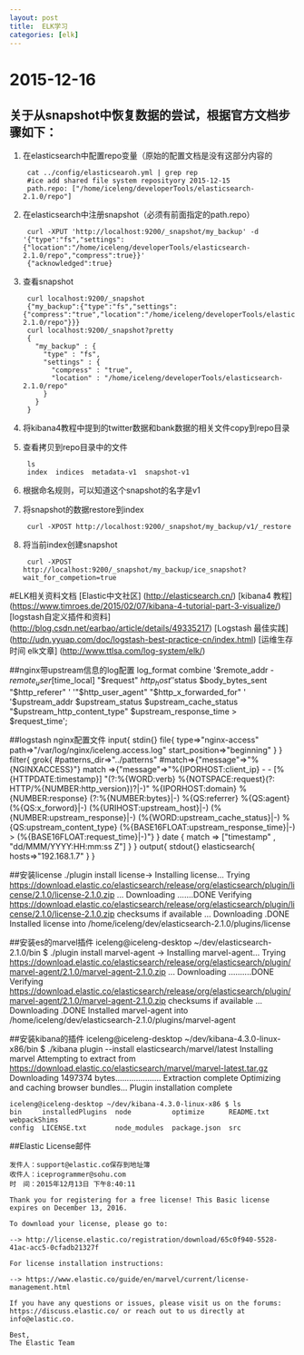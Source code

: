 ```yaml
---
layout: post
title:  ELK学习
categories: [elk]
---
```


2015-12-16
===
关于从snapshot中恢复数据的尝试，根据官方文档步骤如下：
---
1. 在elasticsearch中配置repo变量（原始的配置文档是没有这部分内容的

		cat ../config/elasticsearoh.yml | grep rep 
		#ice add shared file system reposityory 2015-12-15
		path.repo: ["/home/iceleng/developerTools/elasticsearch-2.1.0/repo"]
2. 在elasticsearch中注册snapshot（必须有前面指定的path.repo）

		curl -XPUT 'http://localhost:9200/_snapshot/my_backup' -d '{"type":"fs","settings":{"location":"/home/iceleng/developerTools/elasticsearch-2.1.0/repo","compress":true}}'
		{"acknowledged":true}
3. 查看snapshot

		curl localhost:9200/_snapshot
		{"my_backup":{"type":"fs","settings":{"compress":"true","location":"/home/iceleng/developerTools/elasticsearch-2.1.0/repo"}}}
		curl localhost:9200/_snapshot?pretty
		{
		  "my_backup" : {
		    "type" : "fs",
		    "settings" : {
		      "compress" : "true",
		      "location" : "/home/iceleng/developerTools/elasticsearch-2.1.0/repo"
		    }
		  }
		}
4. 将kibana4教程中提到的twitter数据和bank数据的相关文件copy到repo目录
5. 查看拷贝到repo目录中的文件

		ls
		index  indices  metadata-v1  snapshot-v1
6. 根据命名规则，可以知道这个snapshot的名字是v1
7. 将snapshot的数据restore到index

	 	curl -XPOST http://localhost:9200/_snapshot/my_backup/v1/_restore
8. 将当前index创建snapshot

		curl -XPOST http://localhost:9200/_snapshot/my_backup/ice_snapshot?wait_for_competion=true

#ELK相关资料文档
[Elastic中文社区] (http://elasticsearch.cn/)
[kibana4 教程] (https://www.timroes.de/2015/02/07/kibana-4-tutorial-part-3-visualize/)
[logstash自定义插件和资料] (http://blog.csdn.net/earbao/article/details/49335217)
[Logstash 最佳实践] (http://udn.yyuap.com/doc/logstash-best-practice-cn/index.html)
[运维生存时间 elk文章] (http://www.ttlsa.com/log-system/elk/)

##nginx带upstream信息的log配置
	log_format  combine '$remote_addr - $remote_user [$time_local] "$request" $http_host ' 
	'$status $body_bytes_sent "$http_referer" '
	'"$http_user_agent" "$http_x_forwarded_for" '
	'$upstream_addr $upstream_status $upstream_cache_status "$upstream_http_content_type" $upstream_response_time > $request_time';


##logstash nginx配置文件
	input{
	  stdin{}
	  file{
			type=>"nginx-access"
	    path=>"/var/log/nginx/iceleng.access.log"
	    start_position=>"beginning"
	  }
	}
	filter{
		grok{
			#patterns_dir=>"../patterns"
			#match=>{"message"=>"%{NGINXACCESS}"}
	    match =>{"message"=>"%{IPORHOST:client_ip} - - \[%{HTTPDATE:timestamp}\] \"(?:%{WORD:verb} %{NOTSPACE:request}(?: HTTP/%{NUMBER:http_version})?|-)\" %{IPORHOST:domain} %{NUMBER:response} (?:%{NUMBER:bytes}|-) %{QS:referrer} %{QS:agent} (%{QS:x_forword}|-) (%{URIHOST:upstream_host}|-) (%{NUMBER:upstream_response}|-) (%{WORD:upstream_cache_status}|-) %{QS:upstream_content_type} (%{BASE16FLOAT:upstream_response_time}|-) > (%{BASE16FLOAT:request_time}|-)"}
	  }
	  date {
	    match => ["timestamp" , "dd/MMM/YYYY:HH:mm:ss Z"]
	  }
	}
	output{
	  stdout{}
	  elasticsearch{
	    hosts=>"192.168.1.7"
	  }
	}

##安装license
	./plugin install license-> Installing license...
	Trying https://download.elastic.co/elasticsearch/release/org/elasticsearch/plugin/license/2.1.0/license-2.1.0.zip ...
	Downloading .......DONE
	Verifying https://download.elastic.co/elasticsearch/release/org/elasticsearch/plugin/license/2.1.0/license-2.1.0.zip checksums if available ...
	Downloading .DONE
	Installed license into /home/iceleng/dev/elasticsearch-2.1.0/plugins/license
	
##安装es的marvel插件
	iceleng@iceleng-desktop ~/dev/elasticsearch-2.1.0/bin $ ./plugin install marvel-agent
	-> Installing marvel-agent...
	Trying https://download.elastic.co/elasticsearch/release/org/elasticsearch/plugin/marvel-agent/2.1.0/marvel-agent-2.1.0.zip ...
	Downloading ..........DONE
	Verifying https://download.elastic.co/elasticsearch/release/org/elasticsearch/plugin/marvel-agent/2.1.0/marvel-agent-2.1.0.zip checksums if available ...
	Downloading .DONE
	Installed marvel-agent into /home/iceleng/dev/elasticsearch-2.1.0/plugins/marvel-agent
	
##安装kibana的插件
	iceleng@iceleng-desktop ~/dev/kibana-4.3.0-linux-x86/bin $ ./kibana plugin --install elasticsearch/marvel/latest
	Installing marvel
	Attempting to extract from https://download.elastic.co/elasticsearch/marvel/marvel-latest.tar.gz
	Downloading 1497374 bytes....................
	Extraction complete
	Optimizing and caching browser bundles...
	Plugin installation complete
	
	iceleng@iceleng-desktop ~/dev/kibana-4.3.0-linux-x86 $ ls 
	bin     installedPlugins  node          optimize      README.txt  webpackShims
	config  LICENSE.txt       node_modules  package.json  src


##Elastic License邮件

    发件人：support@elastic.co保存到地址簿
    收件人：iceprogrammer@sohu.com
    时　间：2015年12月13日 下午8:40:11

	Thank you for registering for a free license! This Basic license expires on December 13, 2016.
	
	To download your license, please go to:
	
	--> http://license.elastic.co/registration/download/65c0f940-5528-41ac-acc5-0cfadb21327f
	
	For license installation instructions:
	
	--> https://www.elastic.co/guide/en/marvel/current/license-management.html
	
	If you have any questions or issues, please visit us on the forums: https://discuss.elastic.co/ or reach out to us directly at info@elastic.co.
	
	Best,
	The Elastic Team







